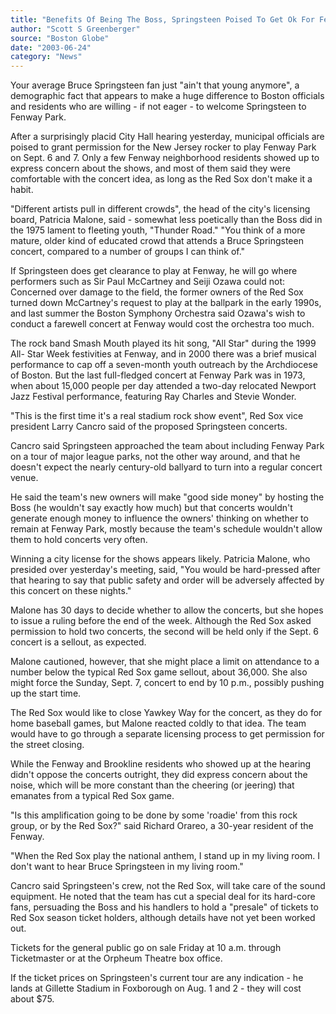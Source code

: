 ```yaml
---
title: "Benefits Of Being The Boss, Springsteen Poised To Get Ok For Fenway"
author: "Scott S Greenberger"
source: "Boston Globe"
date: "2003-06-24"
category: "News"
---
```


Your average Bruce Springsteen fan just "ain't that young anymore", a demographic fact that appears to make a huge difference to Boston officials and residents who are willing - if not eager - to welcome Springsteen to Fenway Park.

After a surprisingly placid City Hall hearing yesterday, municipal officials are poised to grant permission for the New Jersey rocker to play Fenway Park on Sept. 6 and 7. Only a few Fenway neighborhood residents showed up to express concern about the shows, and most of them said they were comfortable with the concert idea, as long as the Red Sox don't make it a habit.

"Different artists pull in different crowds", the head of the city's licensing board, Patricia Malone, said - somewhat less poetically than the Boss did in the 1975 lament to fleeting youth, "Thunder Road." "You think of a more mature, older kind of educated crowd that attends a Bruce Springsteen concert, compared to a number of groups I can think of."

If Springsteen does get clearance to play at Fenway, he will go where performers such as Sir Paul McCartney and Seiji Ozawa could not: Concerned over damage to the field, the former owners of the Red Sox turned down McCartney's request to play at the ballpark in the early 1990s, and last summer the Boston Symphony Orchestra said Ozawa's wish to conduct a farewell concert at Fenway would cost the orchestra too much.

The rock band Smash Mouth played its hit song, "All Star" during the 1999 All- Star Week festivities at Fenway, and in 2000 there was a brief musical performance to cap off a seven-month youth outreach by the Archdiocese of Boston. But the last full-fledged concert at Fenway Park was in 1973, when about 15,000 people per day attended a two-day relocated Newport Jazz Festival performance, featuring Ray Charles and Stevie Wonder.

"This is the first time it's a real stadium rock show event", Red Sox vice president Larry Cancro said of the proposed Springsteen concerts.

Cancro said Springsteen approached the team about including Fenway Park on a tour of major league parks, not the other way around, and that he doesn't expect the nearly century-old ballyard to turn into a regular concert venue.

He said the team's new owners will make "good side money" by hosting the Boss (he wouldn't say exactly how much) but that concerts wouldn't generate enough money to influence the owners' thinking on whether to remain at Fenway Park, mostly because the team's schedule wouldn't allow them to hold concerts very often.

Winning a city license for the shows appears likely. Patricia Malone, who presided over yesterday's meeting, said, "You would be hard-pressed after that hearing to say that public safety and order will be adversely affected by this concert on these nights."

Malone has 30 days to decide whether to allow the concerts, but she hopes to issue a ruling before the end of the week. Although the Red Sox asked permission to hold two concerts, the second will be held only if the Sept. 6 concert is a sellout, as expected.

Malone cautioned, however, that she might place a limit on attendance to a number below the typical Red Sox game sellout, about 36,000. She also might force the Sunday, Sept. 7, concert to end by 10 p.m., possibly pushing up the start time.

The Red Sox would like to close Yawkey Way for the concert, as they do for home baseball games, but Malone reacted coldly to that idea. The team would have to go through a separate licensing process to get permission for the street closing.

While the Fenway and Brookline residents who showed up at the hearing didn't oppose the concerts outright, they did express concern about the noise, which will be more constant than the cheering (or jeering) that emanates from a typical Red Sox game.

"Is this amplification going to be done by some 'roadie' from this rock group, or by the Red Sox?" said Richard Orareo, a 30-year resident of the Fenway.

"When the Red Sox play the national anthem, I stand up in my living room. I don't want to hear Bruce Springsteen in my living room."

Cancro said Springsteen's crew, not the Red Sox, will take care of the sound equipment. He noted that the team has cut a special deal for its hard-core fans, persuading the Boss and his handlers to hold a "presale" of tickets to Red Sox season ticket holders, although details have not yet been worked out.

Tickets for the general public go on sale Friday at 10 a.m. through Ticketmaster or at the Orpheum Theatre box office.

If the ticket prices on Springsteen's current tour are any indication - he lands at Gillette Stadium in Foxborough on Aug. 1 and 2 - they will cost about $75.
